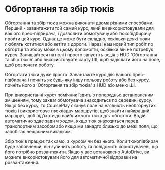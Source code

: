 # Обгортання та збір тюків


Обгортання та збір тюків можна виконати двома різними способами.
Перший - завантажити той самий курс, який ви використовували для вашого прес-підбирача, і дозволити обмотувачу або тюкопідбирачу пройти цей курс.
Однак це може бути складно, оскільки деякі тюки люблять котитися або летіти з дороги.
Наразі наш новий тип робіт по обгортці та збору може в цьому допомогти, оскільки він не потребує курсу.
Залишайтеся на полі і просто запустіть водія з HUD 'Обгортання та збір тюків' або використовуйте карту ШІ, щоб надіслати його на поле, щоб розпочати роботу.



Обгортати тюки дуже просто. Завантажте курс для вашого прес-підбирача і почніть як будь-яку іншу польову роботу або без курсу, почніть його з 'Обгортання та збір тюків'
з HUD або меню ШІ.



При використанні курсу помічник їздить з попередньо встановленим зміщенням, тому захват обмотувача знаходиться по середині курсу.
Якщо без курсу, то CoursePlay сканує поле на наявність необгорнутих тюків і використовує прокладач маршрутів,
щоб знайти найкращий маршрут, щоб під'їхати до найближчого тюка для обгортки.
Водій автоматично здає заднім ходом, якщо тюк знаходиться перед транспортним засобом або якщо ми занадто близько до межі поля, що запобігає нещасним випадкам.



Збір тюків працює так само, з курсом чи без нього.
Коли тюкопідбирач буде заповнений, він зупинить роботу та повідомить користувачеві, що його потрібно розвантажити.
Якщо у вас встановлено AutoDrive, ви можете використовувати його для автоматичної відправки на розвантаження.



